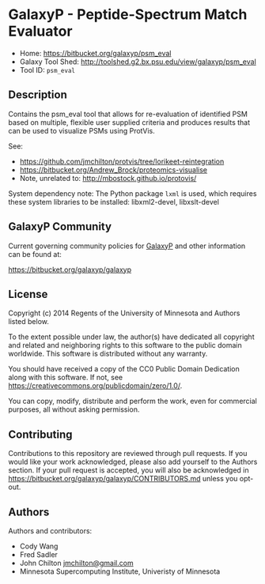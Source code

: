 GalaxyP - Peptide-Spectrum Match Evaluator
==========================================

* Home: <https://bitbucket.org/galaxyp/psm_eval>
* Galaxy Tool Shed: <http://toolshed.g2.bx.psu.edu/view/galaxyp/psm_eval>
* Tool ID: `psm_eval`


Description
-----------

Contains the psm_eval tool that allows for re-evaluation of identified PSM based on multiple, flexible user supplied criteria and produces results that can be used to visualize PSMs using ProtVis.

See:

* https://github.com/jmchilton/protvis/tree/lorikeet-reintegration
* <https://bitbucket.org/Andrew_Brock/proteomics-visualise>
* Note, unrelated to: <http://mbostock.github.io/protovis/>

System dependency note: The Python package `lxml` is used, which requires these system libraries to be installed: libxml2-devel, libxslt-devel


GalaxyP Community
-----------------

Current governing community policies for [GalaxyP](https://bitbucket.org/galaxyp/) and other information can be found at:

<https://bitbucket.org/galaxyp/galaxyp>


License
-------

Copyright (c) 2014 Regents of the University of Minnesota and Authors listed below.

To the extent possible under law, the author(s) have dedicated all copyright and related and neighboring rights to this software to the public domain worldwide. This software is distributed without any warranty.

You should have received a copy of the CC0 Public Domain Dedication along with this software. If not, see <https://creativecommons.org/publicdomain/zero/1.0/>.

You can copy, modify, distribute and perform the work, even for commercial purposes, all without asking permission.


Contributing
------------

Contributions to this repository are reviewed through pull requests. If you would like your work acknowledged, please also add yourself to the Authors section. If your pull request is accepted, you will also be acknowledged in <https://bitbucket.org/galaxyp/galaxyp/CONTRIBUTORS.md> unless you opt-out.


Authors
-------

Authors and contributors:

* Cody Wang
* Fred Sadler
* John Chilton <jmchilton@gmail.com>
* Minnesota Supercomputing Institute, Univeristy of Minnesota
